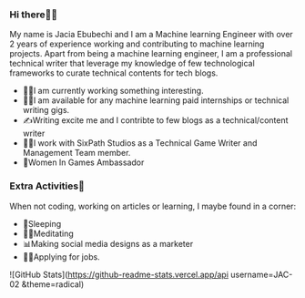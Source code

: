 ### **Hi there👋👋** 

My name is Jacia Ebubechi and I am a Machine learning Engineer with over 2 years of experience working and contributing to machine learning projects. Apart from being a machine learning engineer, I am a professional technical writer that leverage my knowledge of few technological frameworks to curate technical contents for tech blogs.

- 👩‍💻I am currently working something interesting.
- 👩‍🏫I am available for any machine learning paid internships or technical writing gigs.
- ✍Writing excite me and I contribte to few blogs as a technical/content writer
- 🐱‍🏍I work with SixPath Studios as a Technical Game Writer and Management Team member.
- 🥇Women In Games Ambassador


### **Extra Activities🎉** ###
When not coding, working on articles or learning, I maybe found in a corner:
- 🛌Sleeping
- 🧎‍♀️Meditating
- 📊Making social media designs as a marketer
- 🤸‍♀️Applying for jobs.

![GitHub Stats](https://github-readme-stats.vercel.app/api username=JAC-02 &theme=radical)
